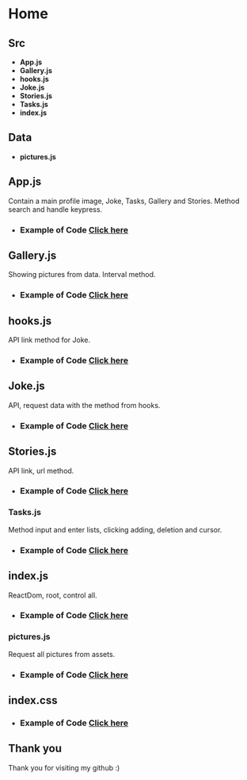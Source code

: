  
 # Home

<h2>Src</h2>

- **App.js**
- **Gallery.js**
- **hooks.js**
- **Joke.js**
- **Stories.js**
- **Tasks.js**
- **index.js**

<h2>Data</h2>

- **pictures.js**

<h2>App.js</h2>

Contain a main profile image, Joke, Tasks, Gallery and Stories. Method search and handle keypress.

* ### Example of Code [Click here](https://github.com/ChungmanPARK12/Portfolio/tree/fdd9384db4d8cf3917e88f61ad2286fc0faf5ac2/react-hooks/home/Links/App)

<h2>Gallery.js</h2>

Showing pictures from data. Interval method.

* ### Example of Code [Click here](https://github.com/ChungmanPARK12/Portfolio/tree/fdd9384db4d8cf3917e88f61ad2286fc0faf5ac2/react-hooks/home/Links/Gallery)

<h2>hooks.js</h2>

API link method for Joke.

* ### Example of Code [Click here](https://github.com/ChungmanPARK12/Portfolio/tree/fdd9384db4d8cf3917e88f61ad2286fc0faf5ac2/react-hooks/home/Links/hooks)

<h2>Joke.js</h2>

API, request data with the method from hooks.

* ### Example of Code [Click here](https://github.com/ChungmanPARK12/Portfolio/tree/fdd9384db4d8cf3917e88f61ad2286fc0faf5ac2/react-hooks/home/Links/Joke)

<h2>Stories.js</h2>

API link, url method.

* ### Example of Code [Click here](https://github.com/ChungmanPARK12/Portfolio/tree/fdd9384db4d8cf3917e88f61ad2286fc0faf5ac2/react-hooks/home/Links/Stories)

<h3>Tasks.js</h3>

Method input and enter lists, clicking adding, deletion and cursor.

* ### Example of Code [Click here](https://github.com/ChungmanPARK12/Portfolio/tree/fdd9384db4d8cf3917e88f61ad2286fc0faf5ac2/react-hooks/home/Links/Tasks)

<h2>index.js</h2>

ReactDom, root, control all.

* ### Example of Code [Click here](https://github.com/ChungmanPARK12/Portfolio/tree/fdd9384db4d8cf3917e88f61ad2286fc0faf5ac2/react-hooks/home/Links/index)

<h3>pictures.js</h3>

Request all pictures from assets.

* ### Example of Code [Click here](https://github.com/ChungmanPARK12/Portfolio/tree/fdd9384db4d8cf3917e88f61ad2286fc0faf5ac2/react-hooks/home/Links/pictures)

<h2>index.css</h2>

* ### Example of Code [Click here](https://github.com/ChungmanPARK12/Portfolio/tree/fdd9384db4d8cf3917e88f61ad2286fc0faf5ac2/react-hooks/home/Links/css)

## Thank you
Thank you for visiting my github :)

 
